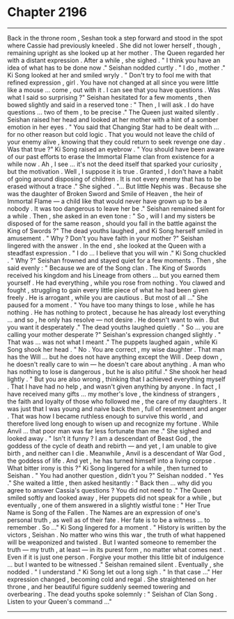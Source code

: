 
# Chapter 2196


---

Back in the throne room , Seshan took a step forward and stood in the spot where Cassie had previously kneeled . She did not lower herself , though , remaining upright as she looked up at her mother . The Queen regarded her with a distant expression . After a while , she sighed . " I think you have an idea of what has to be done now ."
Seishan nodded curtly . " I do , mother ."
Ki Song looked at her and smiled wryly . " Don't try to fool me with that refined expression , girl . You have not changed at all since you were little like a mouse … come , out with it . I can see that you have questions . Was what I said so surprising ?"
Seishan hesitated for a few moments , then bowed slightly and said in a reserved tone :
" Then , I will ask . I do have questions … two of them , to be precise ."
The Queen just waited silently . Seishan raised her head and looked at her mother with a hint of a somber emotion in her eyes . " You said that Changing Star had to be dealt with … for no other reason but cold logic . That you would not leave the child of your enemy alive , knowing that they could return to seek revenge one day . Was that true ?"
Ki Song raised an eyebrow . " You should have been aware of our past efforts to erase the Immortal Flame clan from existence for a while now . Ah , I see … it's not the deed itself that sparked your curiosity , but the motivation . Well , I suppose it is true . Granted , I don't have a habit of going around disposing of children . It is not every enemy that has to be erased without a trace ."
She sighed .
"... But little Nephis was . Because she was the daughter of Broken Sword and Smile of Heaven , the heir of Immortal Flame — a child like that would never have grown up to be a nobody . It was too dangerous to leave her be ."
Seishan remained silent for a while . Then , she asked in an even tone :
" So , will I and my sisters be disposed of for the same reason , should you fall in the battle against the King of Swords ?"
The dead youths laughed , and Ki Song herself smiled in amusement . " Why ? Don't you have faith in your mother ?"
Seishan lingered with the answer . In the end , she looked at the Queen with a steadfast expression . " I do ... I believe that you will win ." Ki Song chuckled . " Why ?"
Seishan frowned and stayed quiet for a few moments . Then , she said evenly :
" Because we are of the Song clan . The King of Swords received his kingdom and his Lineage from others … but you earned them yourself . He had everything , while you rose from nothing . You clawed and fought , struggling to gain every little piece of what he had been given freely . He is arrogant , while you are cautious . But most of all …"
She paused for a moment . " You have too many things to lose , while he has nothing . He has nothing to protect , because he has already lost everything … and so , he only has resolve — not desire . He doesn't want to win . But you want it desperately ."
The dead youths laughed quietly . " So … you are calling your mother desperate ?"
Seishan's expression changed slightly . " That was … was not what I meant ."
The puppets laughed again , while Ki Song shook her head . " No . You are correct , my wise daughter . That man has the Will … but he does not have anything except the Will . Deep down , he doesn't really care to win — he doesn't care about anything . A man who has nothing to lose is dangerous , but he is also pitiful ."
She shook her head lightly . " But you are also wrong , thinking that I achieved everything myself . That I have had no help , and wasn't given anything by anyone . In fact , I have received many gifts … my mother's love , the kindness of strangers , the faith and loyalty of those who followed me , the care of my daughters . It was just that I was young and naive back then , full of resentment and anger . That was how I became ruthless enough to survive this world , and therefore lived long enough to wisen up and recognize my fortune . While Anvil … that poor man was far less fortunate than me ." She sighed and looked away . " Isn't it funny ? I am a descendant of Beast God , the goddess of the cycle of death and rebirth — and yet , I am unable to give birth , and neither can I die . Meanwhile , Anvil is a descendant of War God , the goddess of life . And yet , he has turned himself into a living corpse . What bitter irony is this ?"
Ki Song lingered for a while , then turned to Seishan .
" You had another question , didn't you ?"
Seishan nodded . " Yes ."
She waited a little , then asked hesitantly : " Back then … why did you agree to answer Cassia's questions ? You did not need to ." The Queen smiled softly and looked away , Her puppets did not speak for a while , but eventually , one of them answered in a slightly wistful tone :
" Her True Name is Song of the Fallen . The Names are an expression of one's personal truth , as well as of their fate . Her fate is to be a witness … to remember . So …"
Ki Song lingered for a moment .
" History is written by the victors , Seishan . No matter who wins this war , the truth of what happened will be weaponized and twisted . But I wanted someone to remember the truth — my truth , at least — in its purest form , no matter what comes next . Even if it is just one person . Forgive your mother this little bit of indulgence … but I wanted to be witnessed ."
Seishan remained silent .
Eventually , she nodded . " I understand ."
Ki Song let out a long sigh . " In that case …"
Her expression changed , becoming cold and regal . She straightened on her throne , and her beautiful figure suddenly seemed towering and overbearing . The dead youths spoke solemnly :
" Seishan of Clan Song . Listen to your Queen's command …"

---

